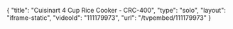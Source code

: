 {
    "title": "Cuisinart 4 Cup Rice Cooker - CRC-400",
    "type": "solo",
    "layout": "iframe-static",
    "videoId": "111179973",
    "url": "\/tvpembed\/111179973"
}